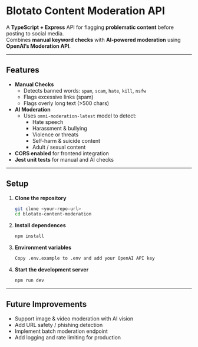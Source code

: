 # Blotato Content Moderation API

A **TypeScript + Express** API for flagging **problematic content** before posting to social media.  
Combines **manual keyword checks** with **AI-powered moderation** using **OpenAI’s Moderation API**.

---

## Features

- **Manual Checks**
  - Detects banned words: `spam`, `scam`, `hate`, `kill`, `nsfw`
  - Flags excessive links (spam)
  - Flags overly long text (>500 chars)
- **AI Moderation**
  - Uses `omni-moderation-latest` model to detect:
    - Hate speech
    - Harassment & bullying
    - Violence or threats
    - Self-harm & suicide content
    - Adult / sexual content
- **CORS enabled** for frontend integration
- **Jest unit tests** for manual and AI checks

---

## Setup

1. **Clone the repository**
   ```bash
   git clone <your-repo-url>
   cd blotato-content-moderation
   ```
2. **Install dependences**
   ```bash
   npm install
   ```
3. **Environment variables**
   ```bash
   Copy .env.example to .env and add your OpenAI API key
   ```
4. **Start the development server**
   ```bash
   npm run dev
   ```

---

## Future Improvements

- Support image & video moderation with AI vision
- Add URL safety / phishing detection
- Implement batch moderation endpoint
- Add logging and rate limiting for production

